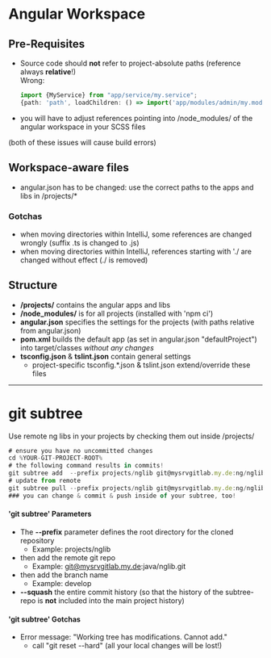 # Angular Workspace

## Pre-Requisites
* Source code should **not** refer to project-absolute paths (reference always **relative**!)
    <br>Wrong:
    ```ts
    import {MyService} from "app/service/my.service";
    {path: 'path', loadChildren: () => import('app/modules/admin/my.module').then(m => m.MyModule)},
    ```
* you will have to adjust references pointing into /node_modules/ of the angular workspace in your SCSS files

(both of these issues will cause build errors)

## Workspace-aware files
* angular.json has to be changed: use the correct paths to the apps and libs in /projects/*

### Gotchas
* when moving directories within IntelliJ, some references are changed wrongly (suffix .ts is changed to .js)
* when moving directories within IntelliJ, references starting with './ are changed without effect (./ is removed)

## Structure
* **/projects/** contains the angular apps and libs
* **/node_modules/** is for all projects (installed with 'npm ci')
* **angular.json** specifies the settings for the projects (with paths relative from angular.json)
* **pom.xml** builds the default app (as set in angular.json "defaultProject") into target/classes *without any changes*
* **tsconfig.json** & **tslint.json** contain general settings
    * project-specific tsconfig.*.json & tslint.json extend/override these files

<hr>

# git subtree
Use remote ng libs in your projects by checking them out inside /projects/

```ts
# ensure you have no uncommitted changes
cd %YOUR-GIT-PROJECT-ROOT%
# the following command results in commits!
git subtree add  --prefix projects/nglib git@mysrvgitlab.my.de:ng/nglib.git develop --squash
# update from remote
git subtree pull --prefix projects/nglib git@mysrvgitlab.my.de:ng/nglib.git develop --squash
### you can change & commit & push inside of your subtree, too!
```

#### 'git subtree' Parameters
* The **--prefix** parameter defines the root directory for the cloned repository
    * Example: projects/nglib
* then add the remote git repo
    * Example: git@mysrvgitlab.my.de:java/nglib.git
* then add the branch name
    * Example: develop
* **--squash** the entire commit history
    (so that the history of the subtree-repo is **not** included into the main project history)

#### 'git subtree' Gotchas
* Error message: "Working tree has modifications. Cannot add."
    * call "git reset --hard" (all your local changes will be lost!)
